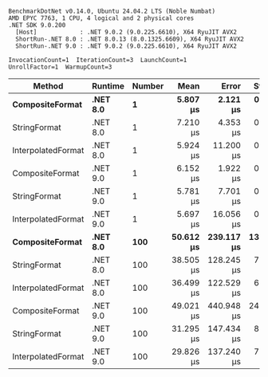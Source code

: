 ```

BenchmarkDotNet v0.14.0, Ubuntu 24.04.2 LTS (Noble Numbat)
AMD EPYC 7763, 1 CPU, 4 logical and 2 physical cores
.NET SDK 9.0.200
  [Host]            : .NET 9.0.2 (9.0.225.6610), X64 RyuJIT AVX2
  ShortRun-.NET 8.0 : .NET 8.0.13 (8.0.1325.6609), X64 RyuJIT AVX2
  ShortRun-.NET 9.0 : .NET 9.0.2 (9.0.225.6610), X64 RyuJIT AVX2

InvocationCount=1  IterationCount=3  LaunchCount=1  
UnrollFactor=1  WarmupCount=3  

```
| Method             | Runtime  | Number | Mean      | Error      | StdDev     | Median    | Min       | Max       | Allocated |
|------------------- |--------- |------- |----------:|-----------:|-----------:|----------:|----------:|----------:|----------:|
| **CompositeFormat**    | **.NET 8.0** | **1**      |  **5.807 μs** |   **2.121 μs** |  **0.1162 μs** |  **5.751 μs** |  **5.730 μs** |  **5.941 μs** |     **872 B** |
| StringFormat       | .NET 8.0 | 1      |  7.210 μs |   4.353 μs |  0.2386 μs |  7.104 μs |  7.043 μs |  7.484 μs |     896 B |
| InterpolatedFormat | .NET 8.0 | 1      |  5.924 μs |  11.200 μs |  0.6139 μs |  5.680 μs |  5.469 μs |  6.622 μs |     872 B |
| CompositeFormat    | .NET 9.0 | 1      |  6.152 μs |   1.922 μs |  0.1054 μs |  6.142 μs |  6.052 μs |  6.262 μs |     872 B |
| StringFormat       | .NET 9.0 | 1      |  5.781 μs |   7.701 μs |  0.4221 μs |  5.611 μs |  5.471 μs |  6.262 μs |     896 B |
| InterpolatedFormat | .NET 9.0 | 1      |  5.697 μs |  16.056 μs |  0.8801 μs |  5.209 μs |  5.169 μs |  6.713 μs |     872 B |
| **CompositeFormat**    | **.NET 8.0** | **100**    | **50.612 μs** | **239.117 μs** | **13.1068 μs** | **43.145 μs** | **42.945 μs** | **65.746 μs** |   **14336 B** |
| StringFormat       | .NET 8.0 | 100    | 38.505 μs | 128.245 μs |  7.0296 μs | 34.705 μs | 34.194 μs | 46.617 μs |   16736 B |
| InterpolatedFormat | .NET 8.0 | 100    | 36.499 μs | 122.529 μs |  6.7162 μs | 32.722 μs | 32.521 μs | 44.253 μs |   14336 B |
| CompositeFormat    | .NET 9.0 | 100    | 49.021 μs | 440.948 μs | 24.1699 μs | 35.596 μs | 34.544 μs | 76.924 μs |   14336 B |
| StringFormat       | .NET 9.0 | 100    | 31.295 μs | 147.434 μs |  8.0813 μs | 26.740 μs | 26.520 μs | 40.626 μs |   16736 B |
| InterpolatedFormat | .NET 9.0 | 100    | 29.826 μs | 137.240 μs |  7.5226 μs | 25.547 μs | 25.418 μs | 38.511 μs |   14048 B |
